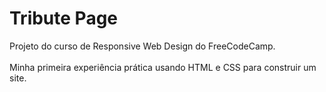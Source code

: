 # Tribute Page

  Projeto do curso de Responsive Web Design do FreeCodeCamp.<br>
  <br>
  Minha primeira experiência prática usando HTML e CSS para construir um site.
